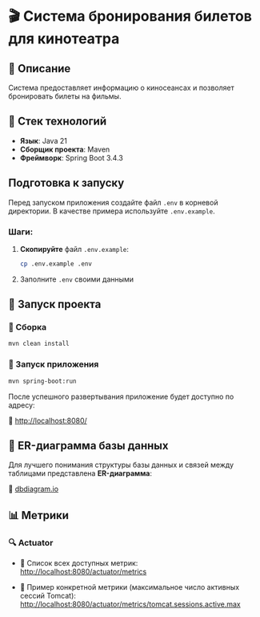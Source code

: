 # 🎬 Система бронирования билетов для кинотеатра

## 📌 Описание
Система предоставляет информацию о киносеансах и позволяет бронировать билеты на фильмы.

## 🚀 Стек технологий
- **Язык**: Java 21
- **Сборщик проекта**: Maven
- **Фреймворк**: Spring Boot 3.4.3

## Подготовка к запуску
Перед запуском приложения создайте файл `.env` в корневой директории. В качестве примера используйте `.env.example`.
### **Шаги:**
1. **Скопируйте** файл `.env.example`:
   ```sh
   cp .env.example .env
   ```
2. Заполните `.env` своими данными


## 📡 Запуск проекта
### 🔧 Сборка
```sh
mvn clean install
````
### 🚀 Запуск приложения
```sh
mvn spring-boot:run
```
После успешного развертывания приложение будет доступно по адресу:

🔗 [http://localhost:8080/](http://localhost:8080/)

## 📐 ER-диаграмма базы данных
Для лучшего понимания структуры базы данных и связей между таблицами представлена **ER-диаграмма**:

🔗 [dbdiagram.io](https://dbdiagram.io/d/bookingCinemaTickets-6719f49497a66db9a3194758)

## 📊 Метрики

### 🔍 Actuator
- 📌 Список всех доступных метрик:  
  [http://localhost:8080/actuator/metrics](http://localhost:8080/actuator/metrics)

- 📌 Пример конкретной метрики (максимальное число активных сессий Tomcat):  
  [http://localhost:8080/actuator/metrics/tomcat.sessions.active.max](http://localhost:8080/actuator/metrics/tomcat.sessions.active.max)
